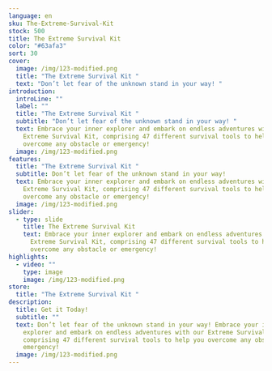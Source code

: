 ```yaml
---
language: en
sku: The-Extreme-Survival-Kit
stock: 500
title: The Extreme Survival Kit
color: "#63afa3"
sort: 30
cover:
  image: /img/123-modified.png
  title: "The Extreme Survival Kit "
  text: "Don’t let fear of the unknown stand in your way! "
introduction:
  introLine: ""
  label: ""
  title: "The Extreme Survival Kit "
  subtitle: "Don’t let fear of the unknown stand in your way! "
  text: Embrace your inner explorer and embark on endless adventures with our
    Extreme Survival Kit, comprising 47 different survival tools to help you
    overcome any obstacle or emergency!
  image: /img/123-modified.png
features:
  title: "The Extreme Survival Kit "
  subtitle: Don’t let fear of the unknown stand in your way!
  text: Embrace your inner explorer and embark on endless adventures with our
    Extreme Survival Kit, comprising 47 different survival tools to help you
    overcome any obstacle or emergency!
  image: /img/123-modified.png
slider:
  - type: slide
    title: The Extreme Survival Kit
    text: Embrace your inner explorer and embark on endless adventures with our
      Extreme Survival Kit, comprising 47 different survival tools to help you
      overcome any obstacle or emergency!
highlights:
  - video: ""
    type: image
    image: /img/123-modified.png
store:
  title: "The Extreme Survival Kit "
description:
  title: Get it Today!
  subtitle: ""
  text: Don’t let fear of the unknown stand in your way! Embrace your inner
    explorer and embark on endless adventures with our Extreme Survival Kit,
    comprising 47 different survival tools to help you overcome any obstacle or
    emergency!
  image: /img/123-modified.png
---
```

